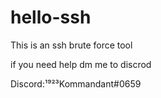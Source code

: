 # hello-ssh
This is an ssh brute force tool 








if you need help dm me to discrod










Discord:¹⁹²³Kommandant#0659
